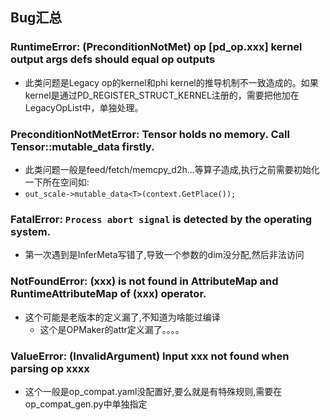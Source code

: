 

## Bug汇总


### RuntimeError: (PreconditionNotMet) op [pd_op.xxx] kernel output args defs should equal op outputs
- 此类问题是Legacy op的kernel和phi kernel的推导机制不一致造成的。如果kernel是通过PD_REGISTER_STRUCT_KERNEL注册的，需要把他加在LegacyOpList中，单独处理。

### PreconditionNotMetError: Tensor holds no memory. Call Tensor::mutable_data firstly.

- 此类问题一般是feed/fetch/memcpy_d2h...等算子造成,执行之前需要初始化一下所在空间如:
- `out_scale->mutable_data<T>(context.GetPlace());`

### FatalError: `Process abort signal` is detected by the operating system.
- 第一次遇到是InferMeta写错了,导致一个参数的dim没分配,然后非法访问

### NotFoundError: (xxx) is not found in AttributeMap and RuntimeAttributeMap of (xxx) operator.
- 这个可能是老版本的定义漏了,不知道为啥能过编译
    - 这个是OPMaker的attr定义漏了。。。。

### ValueError: (InvalidArgument) Input xxx not found when parsing op xxxx
- 这个一般是op_compat.yaml没配置好,要么就是有特殊规则,需要在op_compat_gen.py中单独指定